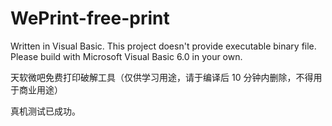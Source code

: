 # WePrint-free-print
Written in Visual Basic. This project doesn't provide executable binary file. Please build with Microsoft Visual Basic 6.0 in your own.

天软微吧免费打印破解工具（仅供学习用途，请于编译后 10 分钟内删除，不得用于商业用途）

真机测试已成功。
